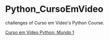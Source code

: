 # Python_CursoEmVideo
challenges of Curso em Vídeo's Python Course.

[Curso em Vídeo Python: Mundo 1](https://www.youtube.com/watch?v=S9uPNppGsGo&list=PLpwygc0AuGOXJ18fPwPNIeXvzKid_AUkm)
